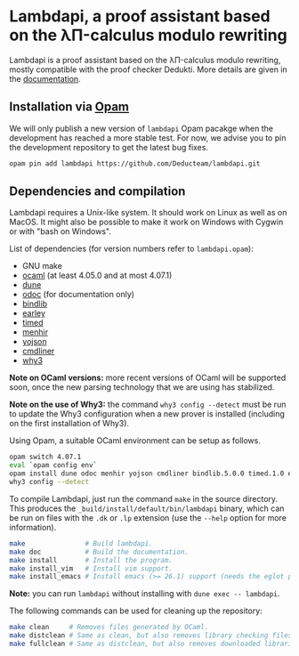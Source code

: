 Lambdapi, a proof assistant based on the λΠ-calculus modulo rewriting
=====================================================================

Lambdapi is a proof assistant based on the λΠ-calculus modulo rewriting,
mostly compatible with the proof checker Dedukti. More details are given
in the [documentation](doc/DOCUMENTATION.md).

Installation via [Opam](http://opam.ocaml.org/)
---------------------

We will only publish a new version of `lambdapi` Opam pacakge when the
development has reached a more stable test. For now, we advise you to
pin the development repository to get the latest bug fixes.

```bash
opam pin add lambdapi https://github.com/Deducteam/lambdapi.git
```
Dependencies and compilation
----------------------------

Lambdapi requires a Unix-like system. It should work on Linux as well as on
MacOS. It might also be possible to make it work on Windows with Cygwin or
with "bash on Windows".

List of dependencies (for version numbers refer to `lambdapi.opam`):
 - GNU make
 - [ocaml](https://ocaml.org/) (at least 4.05.0 and at most 4.07.1)
 - [dune](https://dune.build/)
 - [odoc](https://github.com/ocaml/odoc) (for documentation only)
 - [bindlib](https://github.com/rlepigre/ocaml-bindlib)
 - [earley](https://github.com/rlepigre/ocaml-earley)
 - [timed](https://github.com/rlepigre/ocaml-timed)
 - [menhir](http://gallium.inria.fr/~fpottier/menhir/)
 - [yojson](https://github.com/ocaml-community/yojson)
 - [cmdliner](https://erratique.ch/logiciel/cmdliner)
 - [why3](http://why3.lri.fr/)

**Note on OCaml versions:** more recent versions of OCaml will be supported
soon, once the new parsing technology that we are using has stabilized.

**Note on the use of Why3:** the command `why3 config --detect` must be run to
update the Why3 configuration when a new prover is installed (including on the
first installation of Why3).

Using Opam, a suitable OCaml environment can be setup as follows.
```bash
opam switch 4.07.1
eval `opam config env`
opam install dune odoc menhir yojson cmdliner bindlib.5.0.0 timed.1.0 earley.2.0.0 why3.1.3.1
why3 config --detect
```

To compile Lambdapi, just run the command `make` in the source directory.
This produces the `_build/install/default/bin/lambdapi` binary, which can
be run on files with the `.dk` or `.lp` extension (use the `--help` option
for more information).

```bash
make               # Build lambdapi.
make doc           # Build the documentation.
make install       # Install the program.
make install_vim   # Install vim support.
make install_emacs # Install emacs (>= 26.1) support (needs the eglot package)
```

**Note:** you can run `lambdapi` without installing with `dune exec -- lambdapi`.

The following commands can be used for cleaning up the repository:
```bash
make clean     # Removes files generated by OCaml.
make distclean # Same as clean, but also removes library checking files.
make fullclean # Same as distclean, but also removes downloaded libraries.
```
